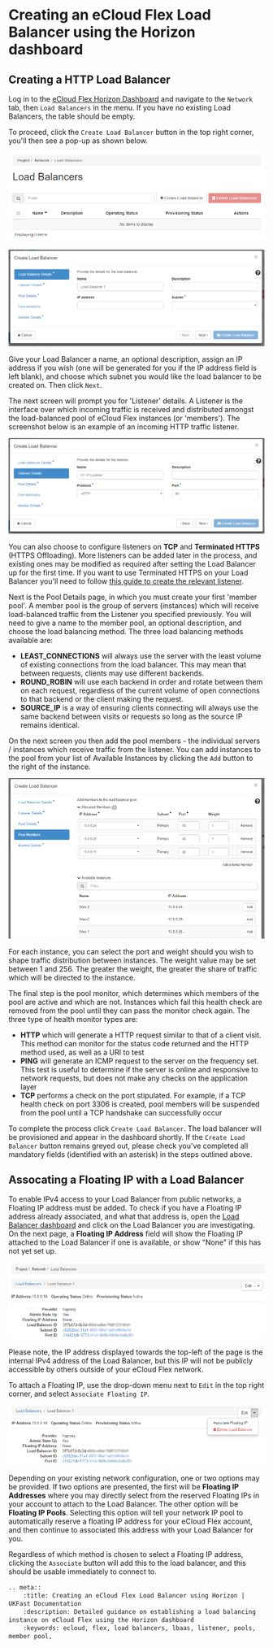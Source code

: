 # Creating an eCloud Flex Load Balancer using the Horizon dashboard

## Creating a HTTP Load Balancer

Log in to the [eCloud Flex Horizon Dashboard](https://api.openstack.ecloud.co.uk/project/ngloadbalancersv2/) and navigate to the `Network` tab, then `Load Balancers` in the menu. If you have no existing Load Balancers, the table should be empty.

To proceed, click the `Create Load Balancer` button in the top right corner, you'll then see a pop-up as shown below.

![createlb](../../files/createlb.png)

![lbwizard](../../files/lbwizard.png)

Give your Load Balancer a name, an optional description, assign an IP address if you wish (one will be generated for you if the IP address field is left blank), and choose which subnet you would like the load balancer to be created on. Then click `Next`.

The next screen will prompt you for 'Listener' details. A Listener is the interface over which incoming traffic is received and distributed amongst the load-balanced pool of eCloud Flex instances (or 'members'). The screenshot below is an example of an incoming HTTP traffic listener.

![lblistenerwizard](../../files/lblistenerwizard.png)

You can also choose to configure listeners on **TCP** and **Terminated HTTPS** (HTTPS Offloading). More listeners can be added later in the process, and existing ones may be modified as required after setting the Load Balancer up for the first time.  If you want to use Terminated HTTPS on your Load Balancer you'll need to follow [this guide to create the relevant listener](/cloud/flex/resources/lbaas/config_https_termination_cli.html).

Next is the Pool Details page, in which you must create your first 'member pool'. A member pool is the group of servers (instances) which will receive load-balanced traffic from the Listener you specified previously. You will need to give a name to the member pool, an optional description, and choose the load balancing method. The three load balancing methods available are:

- **LEAST_CONNECTIONS** will always use the server with the least volume of existing connections from the load balancer. This may mean that between requests, clients may use different backends.
- **ROUND_ROBIN** will use each backend in order and rotate between them on each request, regardless of the current volume of open connections to that backend or the client making the request.
- **SOURCE_IP** is a way of ensuring clients connecting will always use the same backend between visits or requests so long as the source IP remains identical.

On the next screen you then add the pool members - the individual servers / instances which receive traffic from the listener. You can add instances to the pool from your list of Available Instances by clicking the `Add` button to the right of the instance.

![lbmemberpoolwizard](../../files/lbmemberpoolwizard.png)

For each instance, you can select the port and weight should you wish to shape traffic distribution between instances. The weight value may be set between 1 and 256. The greater the weight, the greater the share of traffic which will be directed to the instance.

The final step is the pool monitor, which determines which members of the pool are active and which are not. Instances which fail this health check are removed from the pool until they can pass the monitor check again. The three type of health monitor types are:

- **HTTP** which will generate a HTTP request similar to that of a client visit. This method can monitor for the status code returned and the HTTP method used, as well as a URI to test
- **PING** will generate an ICMP request to the server on the frequency set. This test is useful to determine if the server is online and responsive to network requests, but does not make any checks on the application layer
- **TCP** performs a check on the port stipulated. For example, if a TCP health check on port 3306 is created, pool members will be suspended from the pool until a TCP handshake can successfully occur

To complete the process click `Create Load Balancer`.  The load balancer will be provisioned and appear in the dashboard shortly. If the `Create Load Balancer` button remains greyed out, please check you've completed all mandatory fields (identified with an asterisk) in the steps outlined above.

## Assocating a Floating IP with a Load Balancer

To enable IPv4 access to your Load Balancer from public networks, a Floating IP address must be added. To check if you have a Floating IP address already associated, and what that address is, open the [Load Balancer dashboard](https://api.openstack.ecloud.co.uk/project/ngloadbalancersv2/) and click on the Load Balancer you are investigating. On the next page, a **Floating IP Address** field will show the Floating IP attached to the Load Balancer if one is available, or show "None" if this has not yet set up.

![lbfip](../../files/lbfip.png)

Please note, the IP address displayed towards the top-left of the page is the internal IPv4 address of the Load Balancer, but this IP will not be publicly accessible by others outside of your eCloud Flex network.

To attach a Floating IP, use the drop-down menu next to `Edit` in the top right corner, and select `Associate Floating IP`.

![lbfipassociate](../../files/lbfipassociate.png)

Depending on your existing network configuration, one or two options may be provided. If two options are presented, the first will be **Floating IP Addresses** where you may directly select from the reserved Floating IPs in your account to attach to the Load Balancer. The other option will be **Floating IP Pools**. Selecting this option will tell your network IP pool to automatically reserve a floating IP address for your eCloud Flex account, and then continue to associated this address with your Load Balancer for you.

Regardless of which method is chosen to select a Floating IP address, clicking the `Associate` button will add this to the load balancer, and this should be usable immediately to connect to.

```eval_rst
.. meta::
    :title: Creating an eCloud Flex Load Balancer using Horizon | UKFast Documentation
    :description: Detailed guidance on establishing a load balancing instance on eCloud Flex using the Horizon dashboard
    :keywords: ecloud, flex, load balancers, lbaas, listener, pools, member pool,
```
